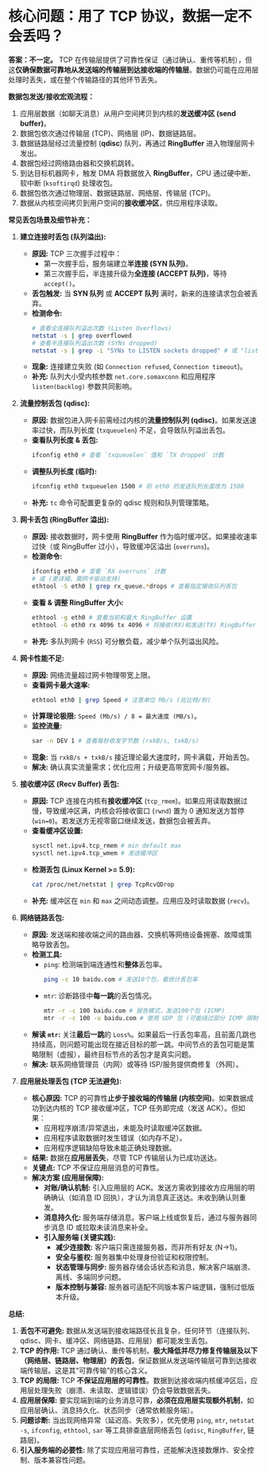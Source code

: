 
# **核心问题：用了 TCP 协议，数据一定不会丢吗？**

**答案：不一定。** TCP 在传输层提供了可靠性保证（通过确认、重传等机制），但这**仅确保数据可靠地从发送端的传输层到达接收端的传输层**。数据仍可能在应用层处理时丢失，或在整个传输路径的其他环节丢失。

**数据包发送/接收宏观流程：**
1.  应用层数据（如聊天消息）从用户空间拷贝到内核的**发送缓冲区 (send buffer)**。
2.  数据包依次通过传输层 (TCP)、网络层 (IP)、数据链路层。
3.  数据链路层经过流量控制 (**qdisc**) 队列，再通过 **RingBuffer** 进入物理层网卡发出。
4.  数据包经过网络路由器和交换机跳转。
5.  到达目标机器网卡，触发 DMA 将数据放入 **RingBuffer**，CPU 通过硬中断、软中断 (`ksoftirqd`) 处理收包。
6.  数据包依次通过物理层、数据链路层、网络层、传输层 (TCP)。
7.  数据从内核空间拷贝到用户空间的**接收缓冲区**，供应用程序读取。

**常见丢包场景及细节补充：**

1.  **建立连接时丢包 (队列溢出):**
    *   **原因:** TCP 三次握手过程中：
        *   第一次握手后，服务端建立**半连接 (SYN 队列)**。
        *   第三次握手后，半连接升级为**全连接 (ACCEPT 队列)**，等待 `accept()`。
    *   **丢包触发:** 当 **SYN 队列** 或 **ACCEPT 队列** 满时，新来的连接请求包会被丢弃。
    *   **检测命令:**
        ```bash
        # 查看全连接队列溢出次数 (Listen Overflows)
        netstat -s | grep overflowed
        # 查看半连接队列溢出次数 (SYNs dropped)
        netstat -s | grep -i "SYNs to LISTEN sockets dropped" # 或 "listen queue"
        ```
    *   **现象:** 连接建立失败 (如 `Connection refused`, `Connection timeout`)。
    *   **补充:** 队列大小受内核参数 `net.core.somaxconn` 和应用程序 `listen(backlog)` 参数共同影响。

2.  **流量控制丢包 (qdisc):**
    *   **原因:** 数据包进入网卡前需经过内核的**流量控制队列 (qdisc)**。如果发送速率过快，而队列长度 (`txqueuelen`) 不足，会导致队列溢出丢包。
    *   **查看队列长度 & 丢包:**
        ```bash
        ifconfig eth0 # 查看 `txqueuelen` 值和 `TX dropped` 计数
        ```
    *   **调整队列长度 (临时):**
        ```bash
        ifconfig eth0 txqueuelen 1500 # 将 eth0 的发送队列长度改为 1500
        ```
    *   **补充:** `tc` 命令可配置更复杂的 qdisc 规则和队列管理策略。

3.  **网卡丢包 (RingBuffer 溢出):**
    *   **原因:** 接收数据时，网卡使用 **RingBuffer** 作为临时缓冲区。如果接收速率过快（或 RingBuffer 过小），导致缓冲区溢出 (`overruns`)。
    *   **检测命令:**
        ```bash
        ifconfig eth0 # 查看 `RX overruns` 计数
        # 或 (更详细，需网卡驱动支持)
        ethtool -S eth0 | grep rx_queue.*drops # 查看指定接收队列丢包
        ```
    *   **查看 & 调整 RingBuffer 大小:**
        ```bash
        ethtool -g eth0 # 查看当前和最大 RingBuffer 设置
        ethtool -G eth0 rx 4096 tx 4096 # 将接收(RX)和发送(TX) RingBuffer 设为 4096
        ```
    *   **补充:** 多队列网卡 (`RSS`) 可分散负载，减少单个队列溢出风险。

4.  **网卡性能不足:**
    *   **原因:** 网络流量超过网卡物理带宽上限。
    *   **查看网卡最大速率:**
        ```bash
        ethtool eth0 | grep Speed # 注意单位 Mb/s (兆比特/秒)
        ```
    *   **计算理论极限:** `Speed (Mb/s) / 8 = 最大速度 (MB/s)`。
    *   **监控流量:**
        ```bash
        sar -n DEV 1 # 查看每秒收发字节数 (rxkB/s, txkB/s)
        ```
    *   **现象:** 当 `rxkB/s + txkB/s` 接近理论最大速度时，网卡满载，开始丢包。
    *   **解决:** 确认真实流量需求；优化应用；升级更高带宽网卡/服务器。

5.  **接收缓冲区 (Recv Buffer) 丢包:**
    *   **原因:** TCP 连接在内核有**接收缓冲区** (`tcp_rmem`)。如果应用读取数据过慢，导致缓冲区满，内核会将接收窗口 (`rwnd`) 置为 0 通知发送方暂停 (`win=0`)。若发送方无视零窗口继续发送，数据包会被丢弃。
    *   **查看缓冲区设置:**
        ```bash
        sysctl net.ipv4.tcp_rmem # min default max
        sysctl net.ipv4.tcp_wmem # 发送缓冲区
        ```
    *   **检测丢包 (Linux Kernel >= 5.9):**
        ```bash
        cat /proc/net/netstat | grep TcpRcvQDrop
        ```
    *   **补充:** 缓冲区在 `min` 和 `max` 之间动态调整。应用应及时读取数据 (`recv`)。

6.  **网络链路丢包:**
    *   **原因:** 发送端和接收端之间的路由器、交换机等网络设备拥塞、故障或策略导致丢包。
    *   **检测工具:**
        *   `ping`: 检测端到端连通性和**整体**丢包率。
            ```bash
            ping -c 10 baidu.com # 发送10个包，看统计丢包率
            ```
        *   `mtr`: 诊断路径中**每一跳**的丢包情况。
            ```bash
            mtr -r -c 100 baidu.com # 报告模式，发送100个包 (ICMP)
            mtr -r -c 100 -u baidu.com # 使用 UDP 包 (可能绕过部分 ICMP 限制)
            ```
    *   **解读 `mtr`:** 关注**最后一跳**的 `Loss%`。如果最后一行丢包率高，且前面几跳也持续高，则问题可能出现在接近目标的那一跳。中间节点的丢包可能是策略限制（虚报），最终目标节点的丢包才是真实问题。
    *   **解决:** 联系网络管理员（内网）或等待 ISP/服务提供商修复（外网）。

7.  **应用层处理丢包 (TCP 无法避免):**
    *   **核心原因:** TCP 的可靠性**止步于接收端的传输层 (内核空间)**。如果数据成功到达内核的 TCP 接收缓冲区，TCP 任务即完成（发送 ACK）。但如果：
        *   应用程序崩溃/异常退出，未能及时读取缓冲区数据。
        *   应用程序读取数据时发生错误（如内存不足）。
        *   应用程序逻辑缺陷导致未能正确处理数据。
    *   **结果:** 数据在**应用层丢失**，尽管 TCP 传输层认为已成功送达。
    *   **关键点:** TCP 不保证应用层消息的可靠性。
    *   **解决方案 (应用层保障):**
        *   **对账/确认机制:** 引入应用层的 ACK。发送方需收到接收方应用层的明确确认（如消息 ID 回执），才认为消息真正送达。未收到确认则重发。
        *   **消息持久化:** 服务端存储消息。客户端上线或恢复后，通过与服务器同步消息 ID 或拉取未读消息来补全。
        *   **引入服务端 (关键实践):**
            *   **减少连接数:** 客户端只需连接服务器，而非所有好友 (N->1)。
            *   **安全与鉴权:** 服务器集中处理身份验证和权限控制。
            *   **状态管理与同步:** 服务器存储会话状态和消息，解决客户端崩溃、离线、多端同步问题。
            *   **版本控制与兼容:** 服务器可适配不同版本客户端逻辑，强制过低版本升级。

**总结:**

1.  **丢包不可避免:** 数据从发送端到接收端路径长且复杂，任何环节（连接队列、qdisc、网卡、缓冲区、网络链路、应用层）都可能发生丢包。
2.  **TCP 的作用:** TCP 通过确认、重传等机制，**极大降低并尽力修复传输层及以下（网络层、链路层、物理层）的丢包**，保证数据从发送端传输层可靠到达接收端传输层。这是其“可靠传输”的核心含义。
3.  **TCP 的局限:** TCP **不保证应用层的可靠性**。数据到达接收端内核缓冲区后，应用层处理失败（崩溃、未读取、逻辑错误）仍会导致数据丢失。
4.  **应用层保障:** 要实现端到端的业务消息可靠，**必须在应用层实现额外机制**，如应用层确认、消息持久化、状态同步（通常依赖服务端）。
5.  **问题诊断:** 当出现网络异常（延迟高、失败多），优先使用 `ping`, `mtr`, `netstat -s`, `ifconfig`, `ethtool`, `sar` 等工具排查底层网络丢包 (`qdisc`, `RingBuffer`, 链路层)。
6.  **引入服务端的必要性:** 除了实现应用层可靠性，还能解决连接数爆炸、安全控制、版本兼容性问题。
